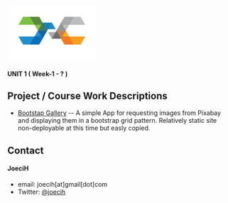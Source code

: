 
![alt text][logo]
 
[logo]: https://github.com/joecih/DigitalCrafts2016/blob/master/DC-Logo.png "Digital Crafts"


#### UNIT 1 ( Week-1 - ? )


## Project / Course Work Descriptions
* [Bootstap Gallery](https://github.com/joecih/DigitalCrafts2016/tree/master/Unit1/bootstrap-gallery)
-- A simple App for requesting images from Pixabay and displaying them in a bootstrap grid pattern. Relatively static site non-deployable at this time but easly copied.



## Contact
#### JoeciH
* email: joecih[at]gmail[dot]com
* Twitter: [@joecih](https://twitter.com/joecih "joecih on twitter")

